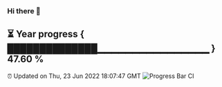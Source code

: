 ### Hi there 👋
⏳ Year progress { ██████████████▁▁▁▁▁▁▁▁▁▁▁▁▁▁▁▁ } 47.60 %
---
⏰ Updated on Thu, 23 Jun 2022 18:07:47 GMT
![Progress Bar CI](https://github.com/Moyi321/Moyi321/workflows/Progress%20Bar%20CI/badge.svg)
